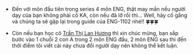 - Đến với môn đầu tiên trong series 4 môn ENG, thật may mắn nếu người dạy của bạn không phải cô KA, còn nếu đã lỡ rồi thì... Well, hãy cố gắng và chúng ta sẽ gặp lại trong guide của ENG-1102 nhé!! 🍀🍀🍀 

- Còn nếu bạn học cô [Trần Thị Lan Hương](https://www.is.vnu.edu.vn/ths-tran-thi-lan-huong/) thì xin chúc mừng, bạn sắp bước vào 1 chuỗi 2 con A trong 2 môn ENG đầu, 2 môn ENG sau thì đến thời điểm tôi viết cái này chưa đổi người dạy nên không thể kết luận.
